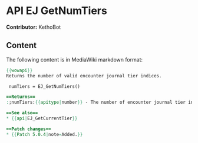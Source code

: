 # API EJ GetNumTiers

**Contributor:** KethoBot

## Content

The following content is in MediaWiki markdown format:

```mediawiki
{{wowapi}}
Returns the number of valid encounter journal tier indices.

 numTiers = EJ_GetNumTiers()

==Returns==
:;numTiers:{{apitype|number}} - The number of encounter journal tier indices.

==See also==
* {{api|EJ_GetCurrentTier}}

==Patch changes==
* {{Patch 5.0.4|note=Added.}}
```